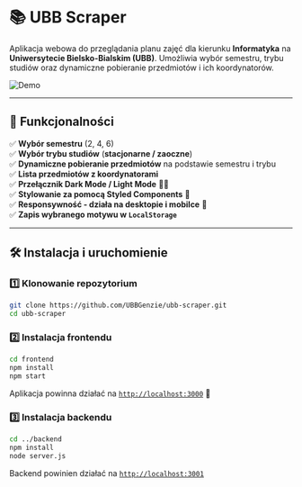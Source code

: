 # 📚 UBB Scraper

Aplikacja webowa do przeglądania planu zajęć dla kierunku **Informatyka** na **Uniwersytecie Bielsko-Bialskim (UBB)**. Umożliwia wybór semestru, trybu studiów oraz dynamiczne pobieranie przedmiotów i ich koordynatorów.

![Demo]([https://ik.imagekit.io/lorinnio/image.png?updatedAt=1746380116800](https://ik.imagekit.io/lorinnio/image%20(1).png?updatedAt=1746380265530))

---

## **🚀 Funkcjonalności**

✅ **Wybór semestru** (2, 4, 6)  
✅ **Wybór trybu studiów** (**stacjonarne / zaoczne**)  
✅ **Dynamiczne pobieranie przedmiotów** na podstawie semestru i trybu  
✅ **Lista przedmiotów z koordynatorami**  
✅ **Przełącznik Dark Mode / Light Mode** 🌙🌞  
✅ **Stylowanie za pomocą Styled Components** 🎨  
✅ **Responsywność - działa na desktopie i mobilce** 📱  
✅ **Zapis wybranego motywu w `LocalStorage`**

---

## **🛠 Instalacja i uruchomienie**

### **1️⃣ Klonowanie repozytorium**

```bash
git clone https://github.com/UBBGenzie/ubb-scraper.git
cd ubb-scraper
```

### **2️⃣ Instalacja frontendu**

```bash
cd frontend
npm install
npm start
```

Aplikacja powinna działać na [`http://localhost:3000`](http://localhost:3000) 🎉

### **3️⃣ Instalacja backendu**

```bash
cd ../backend
npm install
node server.js
```

Backend powinien działać na [`http://localhost:3001`](http://localhost:3001)
